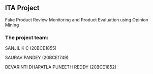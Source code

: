## ITA Project
Fake Product Review Monitoring and Product Evaluation using Opinion Mining

### The project team:
SANJIL K C                 (20BCE1855)

SAURAV PANDEY              (20BCE1749)

DEVARINTI DHAPATLA 
PUNEETH REDDY               (20BCE1852)



